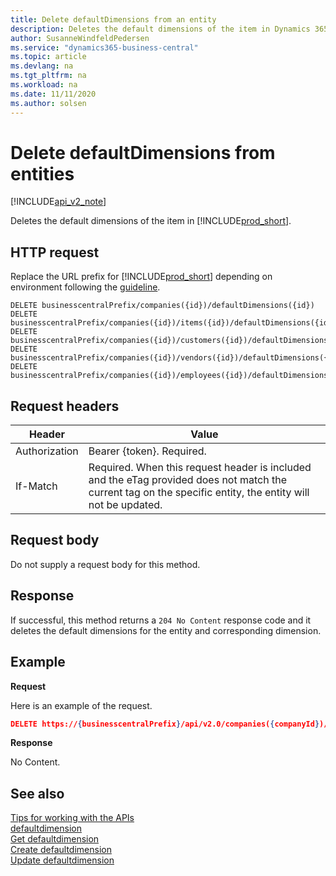 ```yaml
---
title: Delete defaultDimensions from an entity 
description: Deletes the default dimensions of the item in Dynamics 365 Business Central.
author: SusanneWindfeldPedersen
ms.service: "dynamics365-business-central"
ms.topic: article
ms.devlang: na
ms.tgt_pltfrm: na
ms.workload: na
ms.date: 11/11/2020
ms.author: solsen
---
```


# Delete defaultDimensions from entities

[!INCLUDE[api_v2_note](../../../includes/api_v2_note.md)]

Deletes the default dimensions of the item in [!INCLUDE[prod_short](../../../includes/prod_short.md)].

## HTTP request
Replace the URL prefix for [!INCLUDE[prod_short](../../../includes/prod_short.md)] depending on environment following the [guideline](../../v2.0/endpoints-apis-for-dynamics.md).
```
DELETE businesscentralPrefix/companies({id})/defaultDimensions({id})
DELETE businesscentralPrefix/companies({id})/items({id})/defaultDimensions({id})
DELETE businesscentralPrefix/companies({id})/customers({id})/defaultDimensions({id})
DELETE businesscentralPrefix/companies({id})/vendors({id})/defaultDimensions({id})
DELETE businesscentralPrefix/companies({id})/employees({id})/defaultDimensions({id})
```

## Request headers

|Header         |Value                     |
|---------------|--------------------------|
|Authorization  |Bearer {token}. Required. |
|If-Match       |Required. When this request header is included and the eTag provided does not match the current tag on the specific entity, the entity will not be updated. |

## Request body
Do not supply a request body for this method.

## Response
If successful, this method returns a ```204 No Content``` response code and it deletes the default dimensions for the entity and corresponding dimension.

## Example

**Request**

Here is an example of the request.

```json
DELETE https://{businesscentralPrefix}/api/v2.0/companies({companyId})/items({itemId})/defaultDimensions({itemId},{dimensionId})
```

**Response** 

No Content.

## See also
[Tips for working with the APIs](../../../developer/devenv-connect-apps-tips.md)    
[defaultdimension](../resources/dynamics_defaultdimension.md)    
[Get defaultdimension](dynamics_defaultdimension_Get.md)    
[Create defaultdimension](dynamics_defaultdimension_Create.md)    
[Update defaultdimension](dynamics_defaultdimension_Update.md)    
